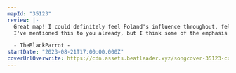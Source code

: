 ```yaml
---
mapId: "35123"
review: |-
  Great map! I could definitely feel Poland's influence throughout, felt like a lighter version of something they would make. Loved the decorative wall use too, never felt like it was in the way of anything.
  I've mentioned this to you already, but I think some of the emphasis on the intial kicks on drops could've been pushed a little harder. Some of those 3-wides (imo) could've been made wider just to add some more impact to the more intense parts of the song. But that's a very small nitpick, great job overall!

  - TheBlackParrot -
startDate: "2023-08-21T17:00:00.000Z"
coverUrlOverwrite: https://cdn.assets.beatleader.xyz/songcover-35123-cover.jpg
---
```


